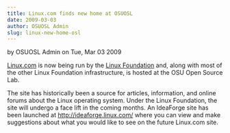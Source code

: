 ```yaml
---
title: Linux.com finds new home at OSUOSL
date: 2009-03-03
author: OSUOSL Admin
slug: linux-new-home-osl
---
```

by OSUOSL Admin on Tue, Mar 03 2009

[Linux.com](http://linux.com/) is now being run by the [Linux Foundation](http://linuxfoundation.org/) and, along with most of
the other Linux Foundation infrastructure, is hosted at the OSU Open Source Lab.

The site has historically been a source for articles, information, and online
forums about the Linux operating system. Under the Linux Foundation, the site
will undergo a face lift in the coming months. An IdeaForge site has been
launched at http://ideaforge.linux.com/ where you can view and make suggestions
about what you would like to see on the future Linux.com site.



